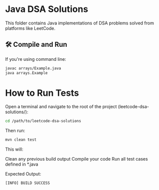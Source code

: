 # Java DSA Solutions

This folder contains Java implementations of DSA problems solved from platforms like LeetCode.

## 🛠️ Compile and Run

If you're using command line:

```bash
javac arrays/Example.java
java arrays.Example
```

# How to Run Tests

Open a terminal and navigate to the root of the project (leetcode-dsa-solutions/):

```bash
cd /path/to/leetcode-dsa-solutions
```

Then run:

```bash
mvn clean test
```

This will:

Clean any previous build output
Compile your code
Run all test cases defined in *.java

Expected Output:

```bash
[INFO] BUILD SUCCESS
```
